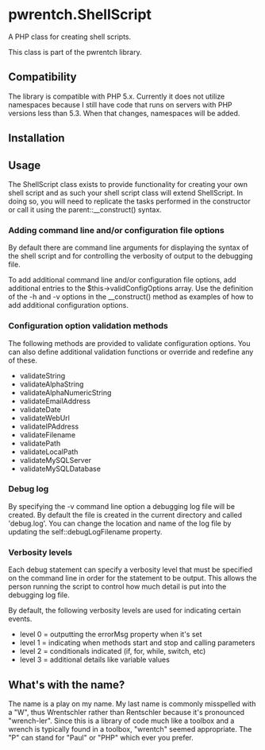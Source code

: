 # pwrentch.ShellScript

A PHP class for creating shell scripts.

This class is part of the pwrentch library.



## Compatibility

The library is compatible with PHP 5.x. Currently it does not utilize
namespaces because I still have code that runs on servers with PHP versions
less than 5.3. When that changes, namespaces will be added.



## Installation




## Usage

The ShellScript class exists to provide functionality for creating your own
shell script and as such your shell script class will extend ShellScript. In
doing so, you will need to replicate the tasks performed in the constructor
or call it using the parent::__construct() syntax.


### Adding command line and/or configuration file options

By default there are command line arguments for displaying the syntax of the
shell script and for controlling the verbosity of output to the debugging file.

To add additional command line and/or configuration file options, add
additional entries to the $this->validConfigOptions array. Use the definition
of the -h and -v options in the __construct() method as examples of how
to add additional configuration options.


### Configuration option validation methods

The following methods are provided to validate configuration options. You can
also define additional validation functions or override and redefine any of
these.

  * validateString
  * validateAlphaString
  * validateAlphaNumericString
  * validateEmailAddress
  * validateDate
  * validateWebUrl
  * validateIPAddress
  * validateFilename
  * validatePath
  * validateLocalPath
  * validateMySQLServer
  * validateMySQLDatabase


### Debug log

By specifying the -v command line option a debugging log file will be created.
By default the file is created in the current directory and called 'debug.log'.
You can change the location and name of the log file by updating the
self::debugLogFilename property.


### Verbosity levels

Each debug statement can specify a verbosity level that must be specified on
the command line in order for the statement to be output. This allows the
person running the script to control how much detail is put into the debugging
log file.

By default, the following verbosity levels are used for indicating certain
events.

  * level 0 = outputting the errorMsg property when it's set
  * level 1 = indicating when methods start and stop and calling parameters
  * level 2 = conditionals indicated (if, for, while, switch, etc)
  * level 3 = additional details like variable values



## What's with the name?

The name is a play on my name. My last name is commonly misspelled with a "W",
thus Wrentschler rather than Rentschler because it's pronounced "wrench-ler".
Since this is a library of code much like a toolbox and a wrench is typically
found in a toolbox, "wrentch" seemed appropriate. The "P" can stand for "Paul"
or "PHP" which ever you prefer.
